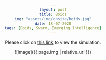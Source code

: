 ```yaml
---
layout: post
title: Boids
img: "assets/img/onsite/boids.jpg"
date: 18-07-2020
tags: [Boids, Swarm, Emerging Intelligence]
---
```


<head> 
        <style> 
            body { 
                text-align:center; 
            } 
        </style> 
    </head> 
    
Please click on <a href="https://editor.p5js.org/ankiitgupta7/present/8mCpA5rjp" target="_blank">this link</a> to view the simulation.

![image]({{ page.img | relative_url }})